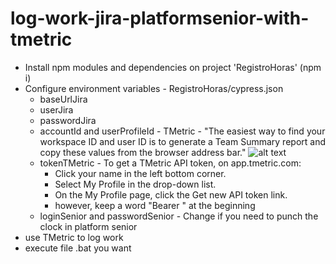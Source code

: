# log-work-jira-platformsenior-with-tmetric
- Install npm modules and dependencies on project 'RegistroHoras' (npm i)
- Configure environment variables - RegistroHoras/cypress.json
  - baseUrlJira
  - userJira
  - passwordJira
  - accountId and userProfileId - TMetric - "The easiest way to find your workspace ID and user ID is to generate a Team Summary report and copy these values from the browser address bar."
    ![alt text](https://tmetric.com/media/kahjypln/workspaceid_userid.png)
  - tokenTMetric - To get a TMetric API token, on app.tmetric.com: 
    - Click your name in the left bottom corner.
    - Select My Profile in the drop-down list.  
    - On the My Profile page, click the Get new API token link.
    - however, keep a word "Bearer " at the beginning
  - loginSenior and passwordSenior - Change if you need to punch the clock in platform senior
- use TMetric to log work
- execute file .bat you want
